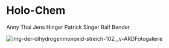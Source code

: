 # Holo-Chem

Anny Thai
Jens Hinger
Patrick Singer
Ralf Bender

![img-der-dihydrogenmonoxid-streich-102__v-ARDFotogalerie](https://user-images.githubusercontent.com/46925089/138324317-6172cb87-8de2-4578-8539-3a1c833047a0.jpg)
